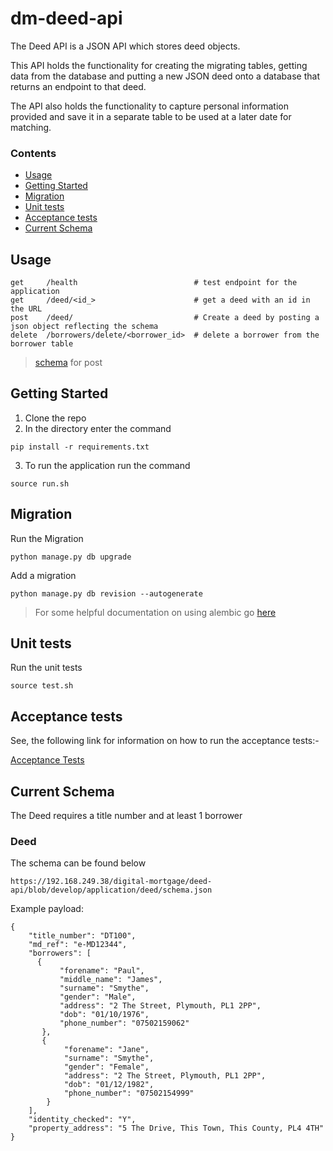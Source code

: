 # dm-deed-api

The Deed API is a JSON API which stores deed objects.

This API holds the functionality for creating the migrating tables, getting data
from the database and putting a new JSON deed onto a database that returns an endpoint to that deed.

The API also holds the functionality to capture personal information provided and save it in a
separate table to be used at a later date for matching.

### Contents

- [Usage](#usage)
- [Getting Started](#getting-started)
- [Migration](#migration)
- [Unit tests](#unit-tests)
- [Acceptance tests](#acceptance-tests)
- [Current Schema](#current-schema)

## Usage
```
get     /health                          # test endpoint for the application
get     /deed/<id_>                      # get a deed with an id in the URL
post    /deed/                           # Create a deed by posting a json object reflecting the schema
delete  /borrowers/delete/<borrower_id>  # delete a borrower from the borrower table

```
> [schema](#current-schema) for post

## Getting Started
1. Clone the repo
2. In the directory enter the command
```
pip install -r requirements.txt
```
3. To run the application run the command
```
source run.sh
```

## Migration

Run the Migration
```
python manage.py db upgrade
```

Add a migration

```
python manage.py db revision --autogenerate
```

> For some helpful documentation on using alembic go [here](alembic.md)

## Unit tests

Run the unit tests

```
source test.sh
```

## Acceptance tests

See, the following link for information on how to run the acceptance tests:-

[Acceptance Tests](https://192.168.249.38/digital-mortgage/acceptance-tests)

## Current Schema

The Deed requires a title number and at least 1 borrower

### Deed
The schema can be found below
```
https://192.168.249.38/digital-mortgage/deed-api/blob/develop/application/deed/schema.json
```
Example payload:
```
{
    "title_number": "DT100",
    "md_ref": "e-MD12344",
    "borrowers": [
      {
           "forename": "Paul",
           "middle_name": "James",
           "surname": "Smythe",
           "gender": "Male",
           "address": "2 The Street, Plymouth, PL1 2PP",
           "dob": "01/10/1976",
           "phone_number": "07502159062"
       },
       {
            "forename": "Jane",
            "surname": "Smythe",
            "gender": "Female",
            "address": "2 The Street, Plymouth, PL1 2PP",
            "dob": "01/12/1982",
            "phone_number": "07502154999"
        }
    ],
    "identity_checked": "Y",
    "property_address": "5 The Drive, This Town, This County, PL4 4TH"
}
```
